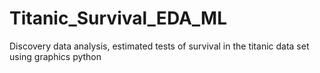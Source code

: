 # Titanic_Survival_EDA_ML
 Discovery data analysis, estimated tests of survival in the titanic data set using graphics python
